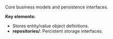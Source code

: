 Core business models and persistence interfaces.

**Key elements:**
- Stores entity/value object definitions.
- **repositories/**: Percistent storage interfaces.

